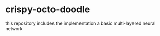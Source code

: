 # crispy-octo-doodle
this repository includes the implementation a basic multi-layered neural network
